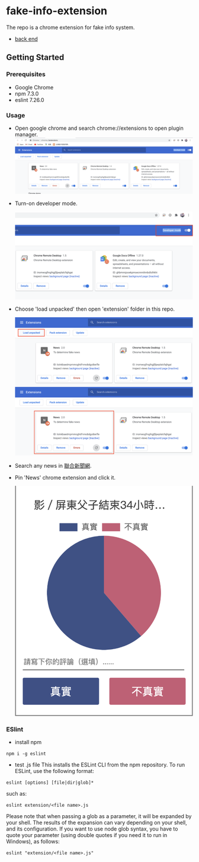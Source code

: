 # fake-info-extension
The repo is a chrome extension for fake info system.
* [back end](https://github.com/NCKU-CCS/fake-info-backend)
## Getting Started
### Prerequisites
* Google Chrome
* npm 7.3.0
* eslint 7.26.0
### Usage
* Open google chrome and search chrome://extensions to open plugin manager.
  <img src="./image/image2.png" alt="Editor" width="500">
* Turn-on developer mode.

  <img src="./image/image3.png" alt="Editor" width="500">
* Choose 'load unpacked' then open 'extension' folder in this repo.

  <img src="./image/image4.png" alt="Editor" width="500">
  <img src="./image/image5.png" alt="Editor" width="500">
* Search any news in [聯合新聞網](https://udn.com/news/index).
* Pin 'News' chrome extension and click it.

  <img src="./image/image7.png" alt="Editor" width="500">
### ESlint

* install npm
```
npm i -g eslint
```
* test .js file
This installs the ESLint CLI from the npm repository. To run ESLint, use the following format:
```
eslint [options] [file|dir|glob]*
```
such as:
```
eslint extension/<file name>.js
```
Please note that when passing a glob as a parameter, it will be expanded by your shell. The results of the expansion can vary depending on your shell, and its configuration. If you want to use node glob syntax, you have to quote your parameter (using double quotes if you need it to run in Windows), as follows:
```
eslint "extension/<file name>.js"
```
